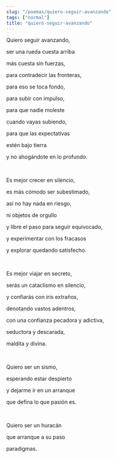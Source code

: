 ```yaml
---
slug: "/poemas/quiero-seguir-avanzando"
tags: ["normal"]
title: "quiero-seguir-avanzando"
---
```

Quiero seguir avanzando,

ser una rueda cuesta arriba

más cuesta sin fuerzas,

para contradecir las fronteras,

para eso se toca fondo,

para subir con impulso,

para que nadie moleste

cuando vayas subiendo,

para que las expectativas

estén bajo tierra

y no ahogándote en lo profundo.

&nbsp;

Es mejor crecer en silencio,

es más cómodo ser subestimado,

así no hay nada en riesgo,

ni objetos de orgullo

y libre el paso para seguir equivocado,

y experimentar con los fracasos

y explorar quedando satisfecho.

&nbsp;

Es mejor viajar en secreto,

serás un cataclismo en silencio,

y confiarás con iris extraños,

denotando vastos adentros,

con una confianza pecadora y adictiva,

seductora y descarada,

maldita y divina.

&nbsp;

Quiero ser un sismo,

esperando estar despierto

y dejarme ir en un arranque

que defina lo que pasión es.

&nbsp;

Quiero ser un huracán

que arranque a su paso

paradigmas.